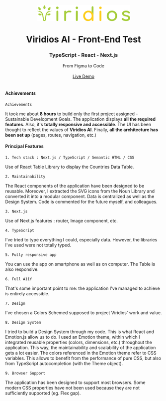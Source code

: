 <br/>
<!-- PROJECT LOGO -->
<br/>
<p align="center">
      <a href="https://viridios-test.vercel.app/">
        <img src="./public/viridios-logo.svg" alt="Viridio's Logo" width="300">
    </a>
</p>

<h1 align="center">Viridios AI - Front-End Test</h1>
<h3 align="center">TypeScript - React - Next.js</h3>

<p align="center">
    From Figma to Code<br/><br/>
    <a href="https://viridios-test.vercel.app/">Live Demo</a><br/><br/>
</p>


<!-- ACHIEVEMENTS -->

#### Achievements

    Achievements
It took me about **8 hours** to build only the first project assigned - Sustainable Development Goals.
The application displays **all the required features**. Also, it's **totally responsive and accessible**.
The UI has been thought to reflect the values of **Viridios AI**.
Finally, **all the architecture has been set up** (pages, routes, navigation, etc.)


<!-- PRINCIPAL FEATURES -->

#### Principal Features

    1. Tech stack : Next.js / TypeScript / Semantic HTML / CSS
Use of React Table Library to display the Countries Data Table.

    2. Maintainability
The React components of the application have been designed to be reusable. Moreover, I extracted the SVG icons from the Noun Library and converted it into a modular component.
Data is centralized as well as the Design System. Code is commented for the future myself, and colleagues.

    3. Next.js
Use of Next.js features : router, Image component, etc.

    4. TypeScript
I've tried to type everything I could, especially data. However, the libraries I've used were not totally typed.

    5. Fully responsive app
You can use the app on smartphone as well as on computer. The Table is also responsive.

    6. Full A11Y
That's some important point to me: the application I've managed to achieve is entirely accessible.

    7. Design
I've chosen a Colors Schemed supposed to project Viridios' work and value.

    8. Design System
I tried to build a Design System through my code. This is what React and Emotion.js allow us to do.
I used an Emotion theme, within which I integrated reusable properties (colors, dimensions, etc.) throughout the application. This way, the maintainability and scalability of the application gets a lot easier.
The colors referenced in the Emotion theme refer to CSS variables. This allows to benefit from the performance of pure CSS, but also from TypeScript autocompletion (with the Theme object).

    9. Browser Support
The application has been designed to support most browsers. Some modern CSS properties have not been used because they are not sufficiently supported (eg. Flex gap).
